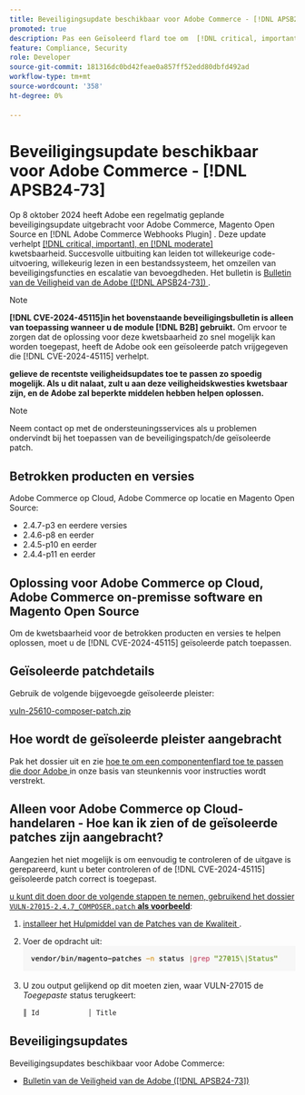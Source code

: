 ```yaml
---
title: Beveiligingsupdate beschikbaar voor Adobe Commerce - [!DNL APSB24-73]
promoted: true
description: Pas een Geïsoleerd flard toe om  [!DNL critical, important, and moderate vulnerabilities]  voor Adobe Commerce 2.4.7-p3, 2.4.6-p8, 2.4.5-p10, 2.4.4-p11, en vroegere versies slechts instanties te verhelpen die  [!DNL B2B]  module in werking stellen.
feature: Compliance, Security
role: Developer
source-git-commit: 181316dc0bd42feae0a857ff52edd80dbfd492ad
workflow-type: tm+mt
source-wordcount: '358'
ht-degree: 0%

---
```


# Beveiligingsupdate beschikbaar voor Adobe Commerce - [!DNL APSB24-73]

Op 8 oktober 2024 heeft Adobe een regelmatig geplande beveiligingsupdate uitgebracht voor Adobe Commerce, Magento Open Source en [!DNL Adobe Commerce Webhooks Plugin] .
Deze update verhelpt [[!DNL critical, important], en  [!DNL moderate] ](https://helpx.adobe.com/security/severity-ratings.html) kwetsbaarheid. Succesvolle uitbuiting kan leiden tot willekeurige code-uitvoering, willekeurig lezen in een bestandssysteem, het omzeilen van beveiligingsfuncties en escalatie van bevoegdheden. Het bulletin is [ Bulletin van de Veiligheid van de Adobe ([!DNL APSB24-73]) ](https://helpx.adobe.com/security/products/magento/apsb24-73.html).

>[!NOTE]
>
>**[!DNL CVE-2024-45115]in het bovenstaande beveiligingsbulletin is alleen van toepassing wanneer u de module [!DNL B2B] gebruikt.** Om ervoor te zorgen dat de oplossing voor deze kwetsbaarheid zo snel mogelijk kan worden toegepast, heeft de Adobe ook een geïsoleerde patch vrijgegeven die [!DNL CVE-2024-45115] verhelpt.

**gelieve de recentste veiligheidsupdates toe te passen zo spoedig mogelijk. Als u dit nalaat, zult u aan deze veiligheidskwesties kwetsbaar zijn, en de Adobe zal beperkte middelen hebben helpen oplossen.**

>[!NOTE]
>
>Neem contact op met de ondersteuningsservices als u problemen ondervindt bij het toepassen van de beveiligingspatch/de geïsoleerde patch.

## Betrokken producten en versies

Adobe Commerce op Cloud, Adobe Commerce op locatie en Magento Open Source:

* 2.4.7-p3 en eerdere versies
* 2.4.6-p8 en eerder
* 2.4.5-p10 en eerder
* 2.4.4-p11 en eerder

## Oplossing voor Adobe Commerce op Cloud, Adobe Commerce on-premisse software en Magento Open Source

Om de kwetsbaarheid voor de betrokken producten en versies te helpen oplossen, moet u de [!DNL CVE-2024-45115] geïsoleerde patch toepassen.

## Geïsoleerde patchdetails

Gebruik de volgende bijgevoegde geïsoleerde pleister:

[vuln-25610-composer-patch.zip](assets/vuln-25610-composer-patch.zip)

## Hoe wordt de geïsoleerde pleister aangebracht

Pak het dossier uit en zie [ hoe te om een componentenflard toe te passen die door Adobe ](https://experienceleague.adobe.com/docs/commerce-knowledge-base/kb/how-to/how-to-apply-a-composer-patch-provided-by-magento.html) in onze basis van steunkennis voor instructies wordt verstrekt.

## Alleen voor Adobe Commerce op Cloud-handelaren - Hoe kan ik zien of de geïsoleerde patches zijn aangebracht?

Aangezien het niet mogelijk is om eenvoudig te controleren of de uitgave is gerepareerd, kunt u beter controleren of de [!DNL CVE-2024-45115] geïsoleerde patch correct is toegepast.

<u> u kunt dit doen door de volgende stappen te nemen, gebruikend het dossier `VULN-27015-2.4.7_COMPOSER.patch` **als voorbeeld**</u>:

1. [ installeer het Hulpmiddel van de Patches van de Kwaliteit ](https://experienceleague.adobe.com/docs/commerce-operations/tools/quality-patches-tool/usage.html).
1. Voer de opdracht uit:<br>
   ![ cve-2024-34102-tell-if-patch-applied-code ](assets/cve-2024-34102-tell-if-patch-applied-code.png)
1. U zou output gelijkend op dit moeten zien, waar VULN-27015 de *Toegepaste* status terugkeert:

   ```bash
   ║ Id            │ Title                                                        │ Category        │ Origin                 │ Status      │ Details                                          ║ ║ N/A           │ ../m2-hotfixes/VULN-27015-2.4.7_COMPOSER_patch.patch      │ Other           │ Local                  │ Applied     │ Patch type: Custom                                
   ```

<!-- For Step 2:
     ```bash
    vendor/bin/magento-patches -n status |grep "27015\|Status"
     ```
-->

## Beveiligingsupdates

Beveiligingsupdates beschikbaar voor Adobe Commerce:

* [ Bulletin van de Veiligheid van de Adobe ([!DNL APSB24-73]) ](https://helpx.adobe.com/security/products/magento/apsb24-73.html)
